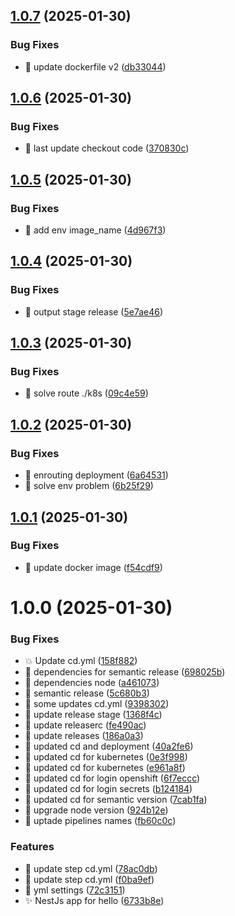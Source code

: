 ## [1.0.7](https://github.com/MiguelRiveraDev/hello-app/compare/v1.0.6...v1.0.7) (2025-01-30)


### Bug Fixes

* :hammer: update dockerfile v2 ([db33044](https://github.com/MiguelRiveraDev/hello-app/commit/db330448af8e856ca668c88706c6744dd3a28612))

## [1.0.6](https://github.com/MiguelRiveraDev/hello-app/compare/v1.0.5...v1.0.6) (2025-01-30)


### Bug Fixes

* :hammer: last update checkout code ([370830c](https://github.com/MiguelRiveraDev/hello-app/commit/370830cce5a639fbc7517aca76fb38a857d509cb))

## [1.0.5](https://github.com/MiguelRiveraDev/hello-app/compare/v1.0.4...v1.0.5) (2025-01-30)


### Bug Fixes

* :hammer: add env image_name ([4d967f3](https://github.com/MiguelRiveraDev/hello-app/commit/4d967f36793e46afb71c8506f9f07bed2aed4f81))

## [1.0.4](https://github.com/MiguelRiveraDev/hello-app/compare/v1.0.3...v1.0.4) (2025-01-30)


### Bug Fixes

* :hammer: output stage release ([5e7ae46](https://github.com/MiguelRiveraDev/hello-app/commit/5e7ae46cd526959fe8ccb4db00600f3516d40f94))

## [1.0.3](https://github.com/MiguelRiveraDev/hello-app/compare/v1.0.2...v1.0.3) (2025-01-30)


### Bug Fixes

* :hammer: solve route ./k8s ([09c4e59](https://github.com/MiguelRiveraDev/hello-app/commit/09c4e59868ab9b54658733f8e8bf2e6f872e2164))

## [1.0.2](https://github.com/MiguelRiveraDev/hello-app/compare/v1.0.1...v1.0.2) (2025-01-30)


### Bug Fixes

* :hammer: enrouting deployment ([6a64531](https://github.com/MiguelRiveraDev/hello-app/commit/6a645316e180ba218e0a0ab9a3eebef5c7fb461a))
* :hammer: solve env problem ([6b25f29](https://github.com/MiguelRiveraDev/hello-app/commit/6b25f29dac9c5164e1b677c88e088610e202a1ff))

## [1.0.1](https://github.com/MiguelRiveraDev/hello-app/compare/v1.0.0...v1.0.1) (2025-01-30)


### Bug Fixes

* :hammer: update docker image ([f54cdf9](https://github.com/MiguelRiveraDev/hello-app/commit/f54cdf97824c0665f35e82db4128f85786cfdc6b))

# 1.0.0 (2025-01-30)


### Bug Fixes

* :boom: Update cd.yml ([158f882](https://github.com/MiguelRiveraDev/hello-app/commit/158f8825f562b8e7882b2263f5683ea64f557201))
* :hammer: dependencies for semantic release ([698025b](https://github.com/MiguelRiveraDev/hello-app/commit/698025b5132fce0ff13df2e72f49a392f884ff5b))
* :hammer: dependencies node ([a461073](https://github.com/MiguelRiveraDev/hello-app/commit/a4610737ec4d7744276075fd82f10c01d51539fa))
* :hammer: semantic release ([5c680b3](https://github.com/MiguelRiveraDev/hello-app/commit/5c680b362b9e3d7ef2a34c3c223184429d262c97))
* :hammer: some updates cd.yml ([9398302](https://github.com/MiguelRiveraDev/hello-app/commit/9398302693dea3f7cd2954b806aada9cc3fd52ac))
* :hammer: update release stage ([1368f4c](https://github.com/MiguelRiveraDev/hello-app/commit/1368f4c637b8bc94cc61dc996bf460ecd95f639d))
* :hammer: update releaserc ([fe490ac](https://github.com/MiguelRiveraDev/hello-app/commit/fe490ac353f03b3f07742daba9420b357be19134))
* :hammer: update releases ([186a0a3](https://github.com/MiguelRiveraDev/hello-app/commit/186a0a3e5256648ae90f9acc6c9f92a18414026f))
* :hammer: updated cd and deployment ([40a2fe6](https://github.com/MiguelRiveraDev/hello-app/commit/40a2fe6f677eb096b29976a977691af880125783))
* :hammer: updated cd for kubernetes ([0e3f998](https://github.com/MiguelRiveraDev/hello-app/commit/0e3f9986363e8eb0245f96c222d65a566e5c26c7))
* :hammer: updated cd for kubernetes ([e961a8f](https://github.com/MiguelRiveraDev/hello-app/commit/e961a8fe657dd05012b57d13b3d9b4760b87050f))
* :hammer: updated cd for login openshift ([6f7eccc](https://github.com/MiguelRiveraDev/hello-app/commit/6f7eccca2aa8f522d6c9e6c4add3833cd1adbd62))
* :hammer: updated cd for login secrets ([b124184](https://github.com/MiguelRiveraDev/hello-app/commit/b124184d5bd7ee2bc2fea2546e3e4605e192750e))
* :hammer: updated cd for semantic version ([7cab1fa](https://github.com/MiguelRiveraDev/hello-app/commit/7cab1fa5af93bc4c10d62b7c3ae43d2b2bb6c662))
* :hammer: upgrade node version ([924b12e](https://github.com/MiguelRiveraDev/hello-app/commit/924b12e82ab76ec20095d88289fc6c7d1b6dcc90))
* :hammer: uptade pipelines names ([fb60c0c](https://github.com/MiguelRiveraDev/hello-app/commit/fb60c0c7ee128b9ad682879fb76ac6f1825a0d8a))


### Features

* :hammer: update step cd.yml ([78ac0db](https://github.com/MiguelRiveraDev/hello-app/commit/78ac0db0919b2f5c63ebcb306ba0cef7d63b9bb2))
* :hammer: update step cd.yml ([f0ba9ef](https://github.com/MiguelRiveraDev/hello-app/commit/f0ba9ef0c1fbb4a8a34fefd82ac1ada2c3633033))
* :hammer: yml settings ([72c3151](https://github.com/MiguelRiveraDev/hello-app/commit/72c3151be977e45de3b3f8c134cf01cd97a6cb0d))
* :sparkles: NestJs app for hello ([6733b8e](https://github.com/MiguelRiveraDev/hello-app/commit/6733b8ebf6d040e6ad776e35f31bd42505be870d))
